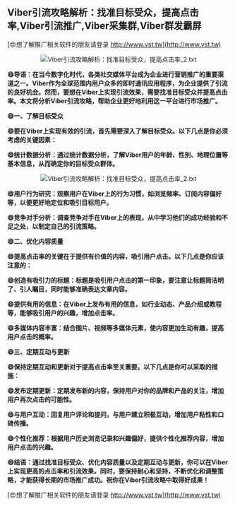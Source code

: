 ## **Viber引流攻略解析：找准目标受众，提高点击率,Viber引流推广,Viber采集群,Viber群发霸屏**

[😍想了解推广相关软件的朋友请登录 http://www.vst.tw](http://www.vst.tw)

 <center><img src="https://vst.tw/MP4/tuiguang/png/3.png" alt="Viber引流攻略解析：找准目标受众，提高点击率_2.txt"></center>

**😄导语：在当今数字化时代，各类社交媒体平台成为企业进行营销推广的重要渠道之一。Viber作为全球范围内用户众多的即时通讯应用程序，为企业提供了引流的良好机会。然而，要想在Viber上实现引流效果，需要找准目标受众并提高点击率。本文将分析Viber引流攻略，帮助企业更好地利用这一平台进行市场推广。**

**😄一、了解目标受众**

**😄要在Viber上实现有效的引流，首先需要深入了解目标受众。以下几点是你必须考虑的关键因素：**

**😄统计数据分析：通过统计数据分析，了解Viber用户的年龄、性别、地理位置等基本信息，从而确定你的目标受众群体。**

 <center><img src="https://vst.tw/MP4/tuiguang/png/1.png" alt="Viber引流攻略解析：找准目标受众，提高点击率_2.txt"></center>

**😄用户行为研究：观察用户在Viber上的行为习惯，如浏览频率、订阅内容偏好等，以便更好地定位和吸引目标用户。**

**😄竞争对手分析：调查竞争对手在Viber上的表现，从中学习他们的成功经验和不足之处，以制定自己的引流策略。**

**😄二、优化内容质量**

**😄提高点击率的关键在于提供有价值的内容，吸引用户点击。以下几点是你应该注意的：**

**😄创造有吸引力的标题：标题是吸引用户点击的第一印象，要注意让标题简洁明了、引人瞩目，同时能够准确表达文章内容。**

**😄提供有用的信息：在Viber上发布有用的信息，如行业动态、产品介绍或教程等，能够吸引用户的兴趣，增加点击率。**

**😄多媒体内容丰富：结合图片、视频等多媒体元素，使内容更加生动有趣，提高用户点击的概率。**

**😄三、定期互动与更新**

**😄保持定期互动和更新对于提高点击率至关重要。以下几点是你可以采取的措施：**

**😄发布定期更新：定期发布新的内容，保持用户对你的品牌和产品的关注，增加用户再次点击的可能性。**

**😄与用户互动：回复用户评论和提问，与用户建立积极互动，增加用户粘性和口碑传播。**

**😄个性化推荐：根据用户历史浏览记录和兴趣偏好，提供个性化推荐内容，增加用户点击的兴趣。**

**😄结语：通过找准目标受众、优化内容质量以及定期互动与更新，你可以在Viber上实现更高的点击率和引流效果。同时，要保持耐心和坚持，不断优化和调整策略，才能获得长期的市场推广成功。祝你在Viber引流攻略中取得好成果！**

[😍想了解推广相关软件的朋友请登录 http://www.vst.tw](http://www.vst.tw)



